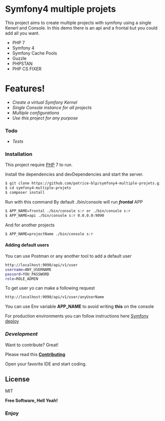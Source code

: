 # Symfony4 multiple projets

This project aims to create multiple projects with symfony using a single Kenerl and Console. In this demo there is an api and a frontal but you could add all you want.

  - PHP 7
  - Symfony 4
  - Symfony Cache Pools
  - Guzzle
  - PHPSTAN
  - PHP CS FIXER

# Features!

  - _Create a virtual Symfony Kernel_
  - _Single Console instance for all projects_
  - _Multiple configurations_
  - _Use this project for any purpose_
 
### Todo
  - _Tests_

### Installation

This project require [PHP](#) 7 to run.

Install the dependencies and devDependencies and start the server.

```sh
$ git clone https://github.com/patrice-blp/symfony4-multiple-projets.git
$ cd symfony4-multiple-projets
$ composer install
```
Run with this command
By default ./bin/console will run **_frontal_** APP

```sh
$ APP_NAME=frontal ./bin/console s:r or ./bin/console s:r
$ APP_NAME=api ./bin/console s:r 0.0.0.0:9090
```

And for another projects

```sh
$ APP_NAME=projectName ./bin/console s:r 
```

#### Adding default users
You can use Postman or any another tool to add a default user

```sh
http://localhost:9090/api/v1/user
username=ANY_USERNAME
passord=YOU_PASSWORD
role=ROLE_ADMIN
```

To get user yo can make a following request

```sh
http://localhost:9090/api/v1/user/anyUserName
```

You can use Env variable **APP_NAME** to avoid writing **this** on the console

For production environments you can follow instructions here
[Symfony deploy](https://symfony.com/doc/current/deployment.html)

### _Development_

Want to contribute? Great!

Please read this **[Contributing](https://github.com/MarcDiethelm/contributing/blob/master/README.md)**

Open your favorite IDE and start coding.

License
----

MIT


**Free Software, Hell Yeah!**

### **Enjoy**
